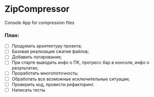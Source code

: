 # ZipCompressor
Console App for compression files  
### План: 
- [ ] Продумать архитектуру проекта;
- [ ] Базовая реализация сжатия файлов;
- [ ] Добавить логирование;
- [ ] При старте выводить инфо о ПК, прогресс бар в консоли, инфо о результатах;
- [ ] Проработать многопоточность;
- [ ] Обработать все возможные исключительные ситуации;
- [ ] Проверить код, провести рефакторинг.
- [ ] Написать тесты
